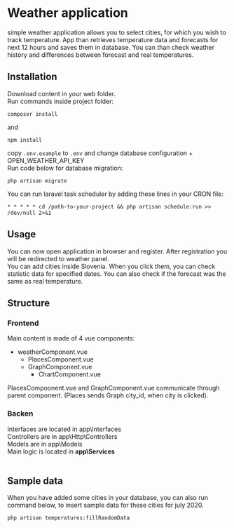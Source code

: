 # Weather application
simple weather application allows you to select cities, for which you wish to track temperature. App than retrieves temperature data and forecasts for next 12 hours and saves them in database. You can than check weather history and differences between forecast and real temperatures. 

## Installation

Download content in your web folder. 
<br>Run commands inside project folder: 
```
composer install
``` 
and 
```
npm install
```
copy ```.env.example``` to ```.env``` and change database configuration + OPEN_WEATHER_API_KEY
<br>
Run code below for database migration: 
```
php artisan migrate
```

You can run laravel task scheduler by adding these lines in your CRON file:
```
* * * * * cd /path-to-your-project && php artisan schedule:run >> /dev/null 2>&1
```

## Usage

You can now open application in browser and register. After registration you will be redirected to weather panel.<br>
You can add cities inside Slovenia. When you click them, you can check statistic data for specified dates. You can also check 
if the forecast was the same as real temperature.  

## Structure
### Frontend
Main content is made of 4 vue components: 
- weatherComponent.vue   
    - PlacesComponent.vue
    - GraphComponent.vue
        - ChartComponent.vue

PlacesCompoonent.vue and GraphComponent.vue communicate through parent component. (Places sends Graph city_id, when city is clicked). 

### Backen
Interfaces are located in app\Interfaces<br>
Controllers are in app\Http\Controllers<br>
Models are in app\Models<br>
Main logic is located in <b>app\Services</b><br><br>
         
## Sample data
When you have added some cities in your database, you can also run command below, to insert sample data for these cities for july 2020. 
```
php artisan temperatures:fillRandomData
``` 